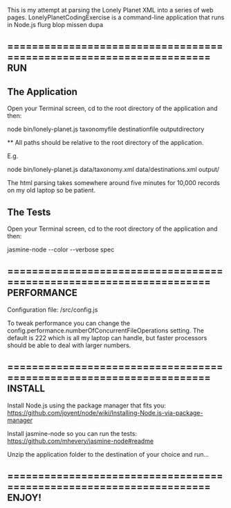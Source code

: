 
This is my attempt at parsing the Lonely Planet XML into a series of web pages. LonelyPlanetCodingExercise is a command-line application that runs in Node.js flurg blop missen dupa

====================================================================
RUN
--------

The Application
--------
Open your Terminal screen, cd to the root directory of the application and then:

node bin/lonely-planet.js taxonomyfile destinationfile outputdirectory

** All paths should be relative to the root directory of the application.

E.g.

node bin/lonely-planet.js data/taxonomy.xml data/destinations.xml output/

The html parsing takes somewhere around five minutes for 10,000 records on my old laptop so be patient.

The Tests
--------
Open your Terminal screen, cd to the root directory of the application and then:

jasmine-node --color --verbose spec

====================================================================
PERFORMANCE
---------
Configuration file: /src/config.js

To tweak performance you can change the config.performance.numberOfConcurrentFileOperations
setting.  The default is 222 which is all my laptop can handle, but faster processors should be able to deal with larger numbers.

====================================================================
INSTALL
---------

Install Node.js using the package manager that fits you:
https://github.com/joyent/node/wiki/Installing-Node.js-via-package-manager

Install jasmine-node so you can run the tests: https://github.com/mhevery/jasmine-node#readme

Unzip the application folder to the destination of your choice and run...

====================================================================
ENJOY!
---------
